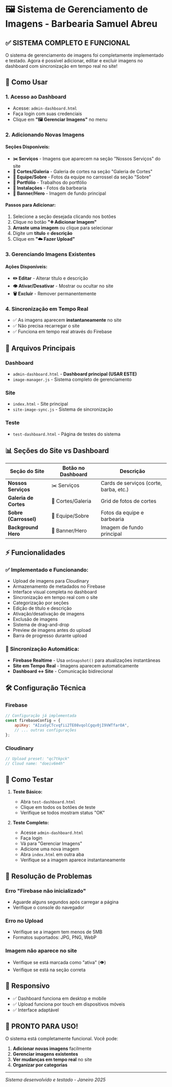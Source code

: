 # 🖼️ Sistema de Gerenciamento de Imagens - Barbearia Samuel Abreu

## ✅ **SISTEMA COMPLETO E FUNCIONAL**

O sistema de gerenciamento de imagens foi completamente implementado e testado. Agora é possível adicionar, editar e excluir imagens no dashboard com sincronização em tempo real no site!

## 🚀 Como Usar

### 1. **Acesso ao Dashboard**
- Acesse: `admin-dashboard.html`
- Faça login com suas credenciais
- Clique em **"🖼️ Gerenciar Imagens"** no menu

### 2. **Adicionando Novas Imagens**

#### Seções Disponíveis:
- **✂️ Serviços** - Imagens que aparecem na seção "Nossos Serviços" do site
- **📸 Cortes/Galeria** - Galeria de cortes na seção "Galeria de Cortes"
- **👥 Equipe/Sobre** - Fotos da equipe no carrossel da seção "Sobre"
- **💼 Portfólio** - Trabalhos do portfólio
- **🏪 Instalações** - Fotos da barbearia
- **🌟 Banner/Hero** - Imagem de fundo principal

#### Passos para Adicionar:
1. Selecione a seção desejada clicando nos botões
2. Clique no botão **"➕ Adicionar Imagem"**
3. **Arraste uma imagem** ou clique para selecionar
4. Digite um **título** e **descrição**
5. Clique em **"☁️ Fazer Upload"**

### 3. **Gerenciando Imagens Existentes**

#### Ações Disponíveis:
- **✏️ Editar** - Alterar título e descrição
- **👁️ Ativar/Desativar** - Mostrar ou ocultar no site
- **🗑️ Excluir** - Remover permanentemente

### 4. **Sincronização em Tempo Real**
- ✅ As imagens aparecem **instantaneamente** no site
- ✅ Não precisa recarregar o site
- ✅ Funciona em tempo real através do Firebase

## 🔧 Arquivos Principais

### Dashboard
- `admin-dashboard.html` - **Dashboard principal (USAR ESTE)**
- `image-manager.js` - Sistema completo de gerenciamento

### Site
- `index.html` - Site principal
- `site-image-sync.js` - Sistema de sincronização

### Teste
- `test-dashboard.html` - Página de testes do sistema

## 📊 Seções do Site vs Dashboard

| Seção do Site | Botão no Dashboard | Descrição |
|---------------|-------------------|-----------|
| **Nossos Serviços** | ✂️ Serviços | Cards de serviços (corte, barba, etc.) |
| **Galeria de Cortes** | 📸 Cortes/Galeria | Grid de fotos de cortes |
| **Sobre (Carrossel)** | 👥 Equipe/Sobre | Fotos da equipe e barbearia |
| **Background Hero** | 🌟 Banner/Hero | Imagem de fundo principal |

## ⚡ Funcionalidades

### ✅ **Implementado e Funcionando:**
- Upload de imagens para Cloudinary
- Armazenamento de metadados no Firebase
- Interface visual completa no dashboard
- Sincronização em tempo real com o site
- Categorização por seções
- Edição de título e descrição
- Ativação/desativação de imagens
- Exclusão de imagens
- Sistema de drag-and-drop
- Preview de imagens antes do upload
- Barra de progresso durante upload

### 🔄 **Sincronização Automática:**
- **Firebase Realtime** - Usa `onSnapshot()` para atualizações instantâneas
- **Site em Tempo Real** - Imagens aparecem automaticamente
- **Dashboard <-> Site** - Comunicação bidirecional

## 🛠️ Configuração Técnica

### Firebase
```javascript
// Configuração já implementada
const firebaseConfig = {
    apiKey: "AIzaSyCTcvqfii2TE08vqolCgqv0jI9VWTfarOA",
    // ... outras configurações
};
```

### Cloudinary
```javascript
// Upload preset: "qc7tkpck"
// Cloud name: "doeiv6m4h"
```

## 🎯 Como Testar

1. **Teste Básico:**
   - Abra `test-dashboard.html`
   - Clique em todos os botões de teste
   - Verifique se todos mostram status "OK"

2. **Teste Completo:**
   - Acesse `admin-dashboard.html`
   - Faça login
   - Vá para "Gerenciar Imagens"
   - Adicione uma nova imagem
   - Abra `index.html` em outra aba
   - Verifique se a imagem aparece instantaneamente

## 🐛 Resolução de Problemas

### Erro "Firebase não inicializado"
- Aguarde alguns segundos após carregar a página
- Verifique o console do navegador

### Erro no Upload
- Verifique se a imagem tem menos de 5MB
- Formatos suportados: JPG, PNG, WebP

### Imagem não aparece no site
- Verifique se está marcada como "ativa" (👁️)
- Verifique se está na seção correta

## 📱 Responsivo
- ✅ Dashboard funciona em desktop e mobile
- ✅ Upload funciona por touch em dispositivos móveis
- ✅ Interface adaptável

## 🎉 **PRONTO PARA USO!**

O sistema está completamente funcional. Você pode:
1. **Adicionar novas imagens** facilmente
2. **Gerenciar imagens existentes**
3. **Ver mudanças em tempo real** no site
4. **Organizar por categorias**

---

*Sistema desenvolvido e testado - Janeiro 2025*